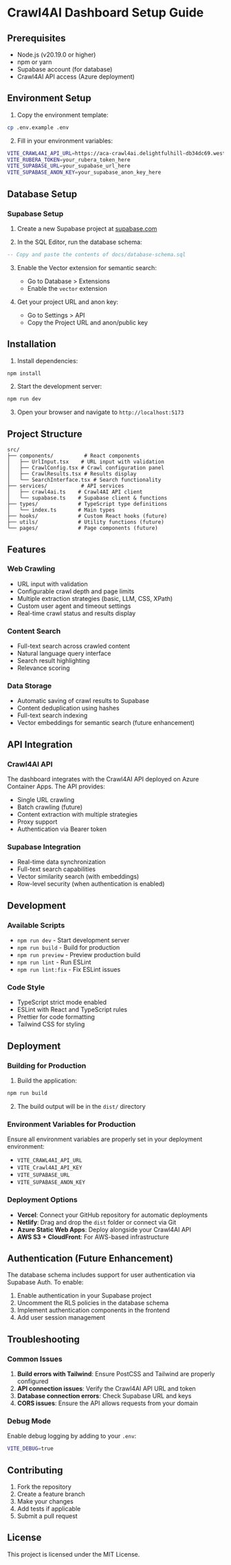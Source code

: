 # Crawl4AI Dashboard Setup Guide

## Prerequisites

- Node.js (v20.19.0 or higher)
- npm or yarn
- Supabase account (for database)
- Crawl4AI API access (Azure deployment)

## Environment Setup

1. Copy the environment template:
```bash
cp .env.example .env
```

2. Fill in your environment variables:
```bash
VITE_CRAWL4AI_API_URL=https://aca-crawl4ai.delightfulhill-db34dc69.westeurope.azurecontainerapps.io
VITE_RUBERA_TOKEN=your_rubera_token_here
VITE_SUPABASE_URL=your_supabase_url_here
VITE_SUPABASE_ANON_KEY=your_supabase_anon_key_here
```

## Database Setup

### Supabase Setup

1. Create a new Supabase project at [supabase.com](https://supabase.com)

2. In the SQL Editor, run the database schema:
```sql
-- Copy and paste the contents of docs/database-schema.sql
```

3. Enable the Vector extension for semantic search:
   - Go to Database > Extensions
   - Enable the `vector` extension

4. Get your project URL and anon key:
   - Go to Settings > API
   - Copy the Project URL and anon/public key

## Installation

1. Install dependencies:
```bash
npm install
```

2. Start the development server:
```bash
npm run dev
```

3. Open your browser and navigate to `http://localhost:5173`

## Project Structure

```
src/
├── components/          # React components
│   ├── UrlInput.tsx    # URL input with validation
│   ├── CrawlConfig.tsx # Crawl configuration panel
│   ├── CrawlResults.tsx # Results display
│   └── SearchInterface.tsx # Search functionality
├── services/           # API services
│   ├── crawl4ai.ts    # Crawl4AI API client
│   └── supabase.ts    # Supabase client & functions
├── types/             # TypeScript type definitions
│   └── index.ts       # Main types
├── hooks/             # Custom React hooks (future)
├── utils/             # Utility functions (future)
└── pages/             # Page components (future)
```

## Features

### Web Crawling
- URL input with validation
- Configurable crawl depth and page limits
- Multiple extraction strategies (basic, LLM, CSS, XPath)
- Custom user agent and timeout settings
- Real-time crawl status and results display

### Content Search
- Full-text search across crawled content
- Natural language query interface
- Search result highlighting
- Relevance scoring

### Data Storage
- Automatic saving of crawl results to Supabase
- Content deduplication using hashes
- Full-text search indexing
- Vector embeddings for semantic search (future enhancement)

## API Integration

### Crawl4AI API
The dashboard integrates with the Crawl4AI API deployed on Azure Container Apps. The API provides:
- Single URL crawling
- Batch crawling (future)
- Content extraction with multiple strategies
- Proxy support
- Authentication via Bearer token

### Supabase Integration
- Real-time data synchronization
- Full-text search capabilities
- Vector similarity search (with embeddings)
- Row-level security (when authentication is enabled)

## Development

### Available Scripts

- `npm run dev` - Start development server
- `npm run build` - Build for production
- `npm run preview` - Preview production build
- `npm run lint` - Run ESLint
- `npm run lint:fix` - Fix ESLint issues

### Code Style
- TypeScript strict mode enabled
- ESLint with React and TypeScript rules
- Prettier for code formatting
- Tailwind CSS for styling

## Deployment

### Building for Production

1. Build the application:
```bash
npm run build
```

2. The build output will be in the `dist/` directory

### Environment Variables for Production
Ensure all environment variables are properly set in your deployment environment:
- `VITE_CRAWL4AI_API_URL`
- `VITE_Crawl4AI_API_KEY`
- `VITE_SUPABASE_URL`
- `VITE_SUPABASE_ANON_KEY`

### Deployment Options
- **Vercel**: Connect your GitHub repository for automatic deployments
- **Netlify**: Drag and drop the `dist` folder or connect via Git
- **Azure Static Web Apps**: Deploy alongside your Crawl4AI API
- **AWS S3 + CloudFront**: For AWS-based infrastructure

## Authentication (Future Enhancement)

The database schema includes support for user authentication via Supabase Auth. To enable:

1. Enable authentication in your Supabase project
2. Uncomment the RLS policies in the database schema
3. Implement authentication components in the frontend
4. Add user session management

## Troubleshooting

### Common Issues

1. **Build errors with Tailwind**: Ensure PostCSS and Tailwind are properly configured
2. **API connection issues**: Verify the Crawl4AI API URL and token
3. **Database connection errors**: Check Supabase URL and keys
4. **CORS issues**: Ensure the API allows requests from your domain

### Debug Mode
Enable debug logging by adding to your `.env`:
```bash
VITE_DEBUG=true
```

## Contributing

1. Fork the repository
2. Create a feature branch
3. Make your changes
4. Add tests if applicable
5. Submit a pull request

## License

This project is licensed under the MIT License.